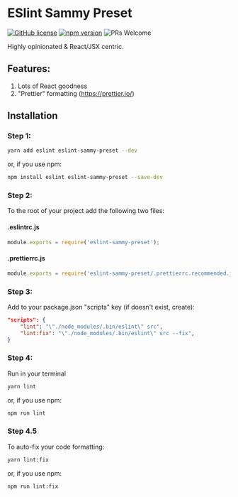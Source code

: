 # ESlint Sammy Preset
[![GitHub license](https://img.shields.io/badge/license-MIT-blue.svg)](https://github.com/sammysaglam/eslint-sammy-preset/blob/master/LICENSE)
[![npm version](https://img.shields.io/npm/v/eslint-sammy-preset.svg?style=flat)](https://www.npmjs.com/package/eslint-sammy-preset)
![PRs Welcome](https://img.shields.io/badge/PRs-welcome-brightgreen.svg)

Highly opinionated & React/JSX centric. 

## Features:
1) Lots of React goodness
2) "Prettier" formatting (https://prettier.io/)

## Installation

### Step 1:
```bash
yarn add eslint eslint-sammy-preset --dev
```

or, if you use npm:

```bash
npm install eslint eslint-sammy-preset --save-dev
```

### Step 2:
To the root of your project add the following two files:

#### .eslintrc.js
```javascript
module.exports = require('eslint-sammy-preset');
```

#### .prettierrc.js
```javascript
module.exports = require('eslint-sammy-preset/.prettierrc.recommended.js');
```

### Step 3:
Add to your package.json "scripts" key (if doesn't exist, create):
```json
"scripts": {
    "lint": "\"./node_modules/.bin/eslint\" src",
    "lint:fix": "\"./node_modules/.bin/eslint\" src --fix",
}
```

### Step 4:
Run in your terminal
```bash
yarn lint
```

or, if you use npm:

```bash
npm run lint
```

### Step 4.5
To auto-fix your code formatting:
```bash
yarn lint:fix
```

or, if you use npm:

```bash
npm run lint:fix
```